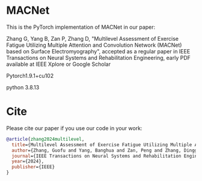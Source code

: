 # MACNet

This is the PyTorch implementation of MACNet in our paper:

Zhang G, Yang B, Zan P, Zhang D, "Multilevel Assessment of Exercise Fatigue Utilizing Multiple Attention and Convolution Network (MACNet) based on Surface Electromyography", accepted as a regular paper in IEEE Transactions on Neural Systems and Rehabilitation Engineering, early PDF available at IEEE Xplore or Google Scholar

Pytorch1.9.1+cu102

python 3.8.13

# Cite
Please cite our paper if you use our code in your work:
```bibtex
@article{zhang2024multilevel,
  title={Multilevel Assessment of Exercise Fatigue Utilizing Multiple Attention and Convolution Network (MACNet) based on Surface Electromyography},
  author={Zhang, Guofu and Yang, Banghua and Zan, Peng and Zhang, Dingguo},
  journal={IEEE Transactions on Neural Systems and Rehabilitation Engineering},
  year={2024},
  publisher={IEEE}
}

